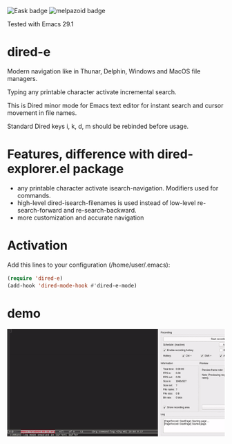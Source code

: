 ![Eask badge](https://github.com/Anoncheg1/dired-e/actions/workflows/test.yml/badge.svg?event=release)
![melpazoid badge](https://github.com/Anoncheg1/dired-e/actions/workflows/melpazoid.yml/badge.svg)

Tested with Emacs 29.1

# dired-e
Modern navigation like in Thunar, Delphin, Windows and MacOS file managers.

Typing any printable character activate incremental search.

This is Dired minor mode for Emacs text editor for instant search and cursor movement in file names.

Standard Dired keys i, k, d, m should be rebinded before usage.

# Features, difference with dired-explorer.el package
- any printable character activate isearch-navigation. Modifiers used for commands.
- high-level dired-isearch-filenames is used instead of low-level re-search-forward and re-search-backward.
- more customization and accurate navigation

# Activation
Add this lines to your configuration (/home/user/.emacs):
```lisp
(require 'dired-e)
(add-hook 'dired-mode-hook #'dired-e-mode)
```

# demo
![Demo](https://github.com/Anoncheg1/public-share/blob/main/dired-e.gif)

